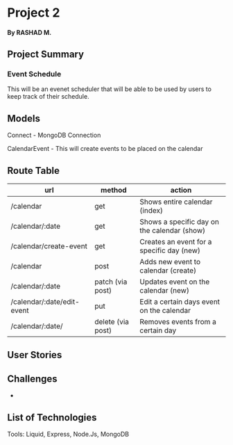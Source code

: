 # Project 2

#### By RASHAD M.

## Project Summary

### Event Schedule

This will be an evenet scheduler that will be able to be used by users to keep track of their schedule.

## Models

Connect - MongoDB Connection

CalendarEvent - This will create events to be placed on the calendar

## Route Table

| url                        | method            | action                                      |
| -------------------------- | ----------------- | ------------------------------------------- |
| /calendar                  | get               | Shows entire calendar (index)               |
| /calendar/:date            | get               | Shows a specific day on the calendar (show) |
| /calendar/create-event     | get               | Creates an event for a specific day (new)   |
| /calendar                  | post              | Adds new event to calendar (create)         |
| /calendar/:date            | patch (via post)  | Updates event on the calendar (new)         |
| /calendar/:date/edit-event | put               | Edit a certain days event on the calendar   |
| /calendar/:date/           | delete (via post) | Removes events from a certain day           |

## User Stories

## Challenges

-

## List of Technologies

Tools: Liquid, Express, Node.Js, MongoDB
